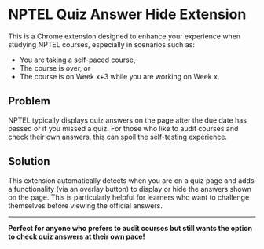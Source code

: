 # NPTEL Quiz Answer Hide Extension

This is a Chrome extension designed to enhance your experience when studying NPTEL courses, especially in scenarios such as:
- You are taking a self-paced course,
- The course is over, or
- The course is on Week x+3 while you are working on Week x.

## Problem

NPTEL typically displays quiz answers on the page after the due date has passed or if you missed a quiz. For those who like to audit courses and check their own answers, this can spoil the self-testing experience.

## Solution

This extension automatically detects when you are on a quiz page and adds a functionality (via an overlay button) to display or hide the answers shown on the page. This is particularly helpful for learners who want to challenge themselves before viewing the official answers.

---

**Perfect for anyone who prefers to audit courses but still wants the option to check quiz answers at their own pace!**
